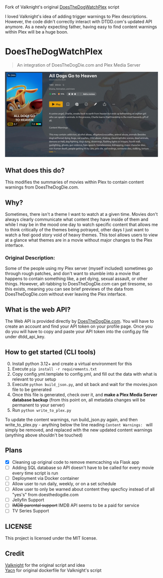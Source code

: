 Fork of Valknight's original [DoesTheDogWatchPlex](https://github.com/valknight/DoesTheDogWatchPlex) script 

I loved Valknight's idea of adding trigger warnings to Plex descriptions. However, the code didn't correctly interact with DTDD.com's updated API anymore. As a newly expecting father, having easy to find content warnings within Plex will be a huge boon.

# DoesTheDogWatchPlex

> An integration of DoesTheDogDie.com and Plex Media Server

![Demonstration of DoesTheDogWatchPlex using All Dog's Go To Heaven](/screenshots/2.png)
## What does this do?

This modifies the summaries of movies within Plex to contain content warnings from DoesTheDogDie.com.

## Why?
Sometimes, there isn't a theme I want to watch at a given time. Movies don't always clearly communicate what content they have inside of them and while I may be in the mood one day to watch specific content that allows me to think critically of the themes being potrayed, other days I just want to watch a feel good story void of heavy themes. This tool allows users to view at a glance what themes are in a movie without major changes to the Plex interface.

### Original Description: ###
Some of the people using my Plex server (myself included) sometimes go through rough patches, and don't want to stumble into a movie that happens to contain something like, a pet dying, sexual assault, or other things. However, alt-tabbing to DoesTheDogDie.com can get tiresome, so this exists, meaning you can see brief previews of the data from DoesTheDogDie.com without ever leaving the Plex interface.

## What is the web API?

The Web API is provided directly by [DoesTheDogDie.com](https://www.doesthedogdie.com/api). You will have to create an account and find your API token on your profile page. Once you do you will have to copy and paste your API token into the config.py file under dtdd_api_key.

## How to get started (CLI tools)

0. Install python 3.12+ and create a virtual environment for this
1. Execute `pip install -r requirements.txt`
2. Copy config.yml.template to config.yml, and fill out the data with what is relevant to your setup
3. Execute `python build_json.py`, and sit back and wait for the movies.json file to be generated 
4. Once this file is generated, check over it, and **make a Plex Media Server database backup** (from this point on, all metadata changes will be permanent to your server)
5. Run `python write_to_plex.py`

To update the content warnings, run build_json.py again, and then write_to_plex.py - anything below the line reading `Content Warnings: ` will simply be removed, and replaced with the new updated content warnings (anything above shouldn't be touched)

## Plans

- [X] Cleaning up original code to remove memcaching via Flask app
- [ ] Adding SQL database so API doesn't have to be called for every movie every time script is run
- [ ] Deployment via Docker container
- [ ] Allow user to run daily, weekly, or on a set schedule
- [ ] Allow user to only be warned about content they specficy instead of all "yes's" from doesthedogdie.com
- [ ] Jellyfin Support
- [ ] ~~IMDB parental support~~ IMDB API seems to be a paid for service
- [ ] TV Series Support

## LICENSE

This project is licensed under the MIT license.

## Credit
[Valknight](https://github.com/valknight) for the original script and idea <br />
[Yacn](https://github.com/yacn) for original dockerfile for Valknight's script <br /> 
